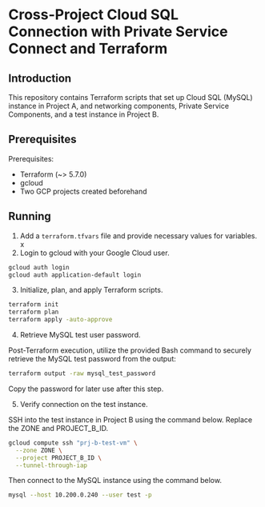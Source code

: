 # Cross-Project Cloud SQL Connection with Private Service Connect and Terraform

## Introduction

This repository contains Terraform scripts that set up Cloud SQL (MySQL) instance in Project A, and networking components, Private Service Components, and a test instance in Project B.

## Prerequisites

Prerequisites:
- Terraform (~> 5.7.0)
- gcloud
- Two GCP projects created beforehand

## Running

1. Add a `terraform.tfvars` file and provide necessary values for variables.
x
2. Login to gcloud with your Google Cloud user.

```bash
gcloud auth login
gcloud auth application-default login
```

3. Initialize, plan, and apply Terraform scripts.

```bash
terraform init
terraform plan
terraform apply -auto-approve
```

4. Retrieve MySQL test user password.

Post-Terraform execution, utilize the provided Bash command to securely retrieve the MySQL test password from the output:

```bash
terraform output -raw mysql_test_password
```

Copy the password for later use after this step.

5. Verify connection on the test instance.

SSH into the test instance in Project B using the command below. Replace the ZONE and PROJECT_B_ID.

```bash
gcloud compute ssh "prj-b-test-vm" \
  --zone ZONE \
  --project PROJECT_B_ID \
  --tunnel-through-iap
```

Then connect to the MySQL instance using the command below.

```bash
mysql --host 10.200.0.240 --user test -p
```
